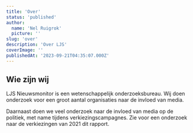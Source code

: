 ```yaml
---
title: 'Over'
status: 'published'
author:
  name: 'Nel Ruigrok'
  picture: ''
slug: 'over'
description: 'Over LJS'
coverImage: ''
publishedAt: '2023-09-21T04:35:07.000Z'
---
```


## Wie zijn wij

LJS Nieuwsmonitor is een wetenschappelijk onderzoeksbureau. Wij doen onderzoek voor een groot aantal organisaties naar de invloed van media.

Daarnaast doen we veel onderzoek naar de invloed van media op de politiek, met name tijdens verkiezingscampagnes. Zie voor een onderzoek naar de verkiezingen van 2021 dit rapport.

